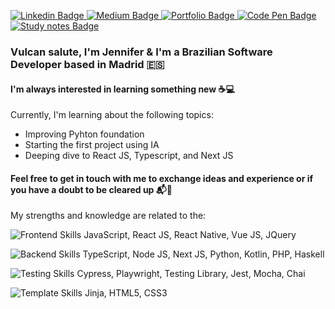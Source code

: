 <p>
  <a href="https://www.linkedin.com/in/jennifer-takagi" rel="nofollow">
    <img src="https://img.shields.io/badge/linkedin-%230077B5.svg?&style=plastic&logo=linkedin&logoColor=white" alt="Linkedin Badge" style="max-width:100%;">
  </a>
  
  <a href="https://jennifer-takagi.medium.com/" rel="nofollow">
    <img src="https://img.shields.io/badge/@jennifer_takagi-%230077B5.svg?&style=plastic&logo=medium&logoColor=white&color=12100E" alt="Medium Badge" style="max-width:100%;">
  </a>
  
  <a href="https://jennifer-takagi.vercel.app/" rel="nofollow">
    <img src="https://img.shields.io/badge/portfolio-%230077B5.svg?&style=plastic&logo=vercel&logoColor=white&color=ff5757" alt="Portfolio Badge" style="max-width:100%;">
  </a>
  
  <a href="https://codepen.io/jennifertakagi" rel="nofollow">
    <img src="https://img.shields.io/badge/jennifertakagi-%230077B5.svg?&style=plastic&logo=codepen&logoColor=white&color=000" alt="Code Pen Badge" style="max-width:100%;">
  </a>
  
  <a href="https://jennifertakagi.notion.site/jennifertakagi/Tech-Studies-8ed622f40fa944d7b7ff0bfbc0a82623" rel="nofollow">
    <img src="https://img.shields.io/badge/tech%20studies-%230077B5.svg?&style=plastic&logo=notion&logoColor=white&color=grey" alt="Study notes Badge" style="max-width:100%;">
  </a>
</p>

### Vulcan salute, I'm Jennifer & I'm a Brazilian Software Developer based in Madrid :es:

#### I'm always interested in learning something new :coffee::computer:
Currently, I'm learning about the following topics:
- Improving Pyhton foundation
- Starting the first project using IA
- Deeping dive to React JS, Typescript, and Next JS


#### Feel free to get in touch with me to exchange ideas and experience or if you have a doubt to be cleared up :mailbox_with_mail::memo:
My strengths and knowledge are related to the:
<p>
  <img src="https://img.shields.io/badge/Frontend-%230077B5.svg?&style=flat&logo=javascript&logoColor=F7DF1E&color=black" alt="Frontend Skills" style="max-width:100%;">
  JavaScript, React JS, React Native, Vue JS, JQuery
 </p>
<p>
  <img src="https://img.shields.io/badge/Backend-%230077B5.svg?&style=flat&logo=haskell&logoColor=5D4F85&color=999999" alt="Backend Skills" style="max-width:100%;">
  TypeScript, Node JS, Next JS, Python, Kotlin, PHP, Haskell
</p>
<p>
  <img src="https://img.shields.io/badge/Testing-%230077B5.svg?&style=flat&logo=testing-library&logoColor=E33332&color=A8B9CC" alt="Testing Skills" style="max-width:100%;">
  Cypress, Playwright, Testing Library, Jest, Mocha, Chai
</p>
<p>
  <img src="https://img.shields.io/badge/Template-%230077B5.svg?&style=flat&logo=html5&logoColor=E34F26&color=191A1B" alt="Template Skills" style="max-width:100%;">
  Jinja, HTML5, CSS3
</p>
